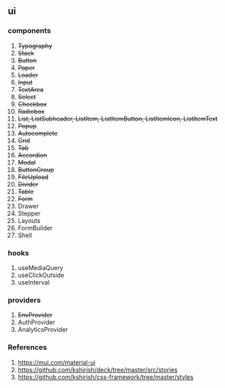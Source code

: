 ## ui

### components

1. ~~Typography~~
2. ~~Stack~~
3. ~~Button~~
4. ~~Paper~~
5. ~~Loader~~
6. ~~Input~~
7. ~~TextArea~~
8. ~~Select~~
9. ~~Checkbox~~
10. ~~Radiobox~~
11. ~~List, ListSubheader, ListItem, ListItemButton, ListItemIcon, ListItemText~~
12. ~~Popup~~
13. ~~Autocomplete~~
14. ~~Grid~~
15. ~~Tab~~
16. ~~Accordion~~
17. ~~Modal~~
18. ~~ButtonGroup~~
19. ~~FileUpload~~
20. ~~Divider~~
21. ~~Table~~
22. ~~Form~~
23. Drawer
24. Stepper
25. Layouts
26. FormBuilder
27. Shell

### hooks

1. useMediaQuery
2. useClickOutside
3. useInterval

### providers

1. ~~EnvProvider~~
2. AuthProvider
3. AnalyticsProvider

### References

1. https://mui.com/material-ui
2. https://github.com/kshirish/deck/tree/master/src/stories
3. https://github.com/kshirish/css-framework/tree/master/styles
